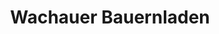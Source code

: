 ---
title: "Wachauer Bauernladen"
url: /weissenkirchen-in-der-wachau/wachauer-bauernladen/
shop: Lebensmittel
---
